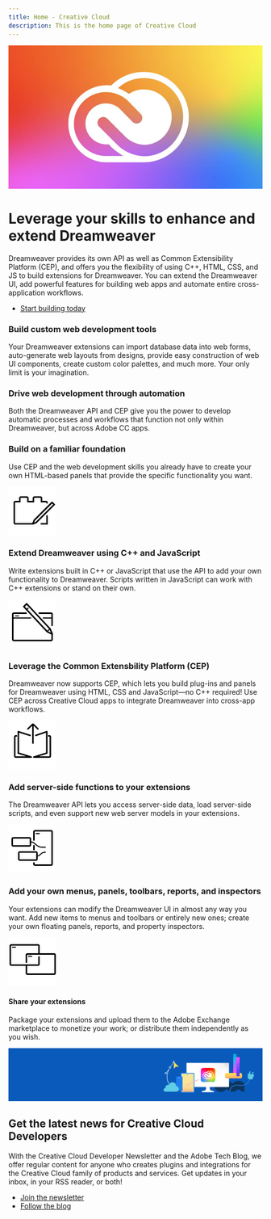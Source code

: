 ```yaml
---
title: Home - Creative Cloud
description: This is the home page of Creative Cloud
---
```


<Hero slots="image, heading, text, buttons" variant="halfwidth" />

![Creative Cloud banner](images/cc-hero.png)

# Leverage your skills to enhance and extend Dreamweaver

Dreamweaver provides its own API as well as Common Extensibility Platform (CEP), and offers you the flexibility of using C++, HTML, CSS, and JS to build extensions for Dreamweaver. You can extend the Dreamweaver UI, add powerful features for building web apps and automate entire cross-application workflows.

- [Start building today](https://helpx.adobe.com/dreamweaver/apiref/topics.html)

<TextBlock slots="heading, text" width="33%" theme="light" isCentered />

### Build custom web development tools

Your Dreamweaver extensions can import database data into web forms, auto-generate web layouts from designs, provide easy construction of web UI components, create custom color palettes, and much more. Your only limit is your imagination.

<TextBlock slots="heading, text" width="33%" theme="light" isCentered />

### Drive web development through automation

Both the Dreamweaver API and CEP give you the power to develop automatic processes and workflows that function not only within Dreamweaver, but across Adobe CC apps.

<TextBlock slots="heading, text" width="33%" theme="light" isCentered />

### Build on a familiar foundation

Use CEP and the web development skills you already have to create your own HTML-based panels that provide the specific functionality you want.

<TextBlock slots="image, heading, text" width="33%" theme="light" isCentered />

![CC icon](images/bridge-teaser1.jpg)

### Extend Dreamweaver using C++ and JavaScript

Write extensions built in C++ or JavaScript that use the API to add your own functionality to Dreamweaver. Scripts written in JavaScript can work with C++ extensions or stand on their own.

<TextBlock slots="image, heading, text" width="33%" theme="light" isCentered />

![CC icon](images/bridge-teaser2.jpg)

### Leverage the Common Extensbility Platform (CEP)

Dreamweaver now supports CEP, which lets you build plug-ins and panels for Dreamweaver using HTML, CSS and JavaScript—no C++ required! Use CEP across Creative Cloud apps to integrate Dreamweaver into cross-app workflows.

<TextBlock slots="image, heading, text" width="33%" theme="light" isCentered />

![CC icon](images/bridge-teaser3.jpg)

### Add server-side functions to your extensions

The Dreamweaver API lets you access server-side data, load server-side scripts, and even support new web server models in your extensions.

<TextBlock slots="image, heading, text" width="33%" theme="light" isCentered />

![CC icon](images/bridge-teaser4.jpg)

### Add your own menus, panels, toolbars, reports, and inspectors

Your extensions can modify the Dreamweaver UI in almost any way you want. Add new items to menus and toolbars or entirely new ones; create your own floating panels, reports, and property inspectors.

<TextBlock slots="image, heading, text" width="33%" theme="light" isCentered />

![CC icon](images/bridge-teaser5.jpg)

#### Share your extensions

Package your extensions and upload them to the Adobe Exchange marketplace to monetize your work; or distribute them independently as you wish.

<SummaryBlock slots="image, heading, text, buttons" background="rgb(246, 16, 27)" />

![CC banner](../images/cc-banner.png)

## Get the latest news for Creative Cloud Developers

With the Creative Cloud Developer Newsletter and the Adobe Tech Blog, we offer regular content for anyone who creates plugins and integrations for the Creative Cloud family of products and services. Get updates in your inbox, in your RSS reader, or both!

- [Join the newsletter](http://adobe.ly/devnews)
- [Follow the blog](https://medium.com/adobetech)
